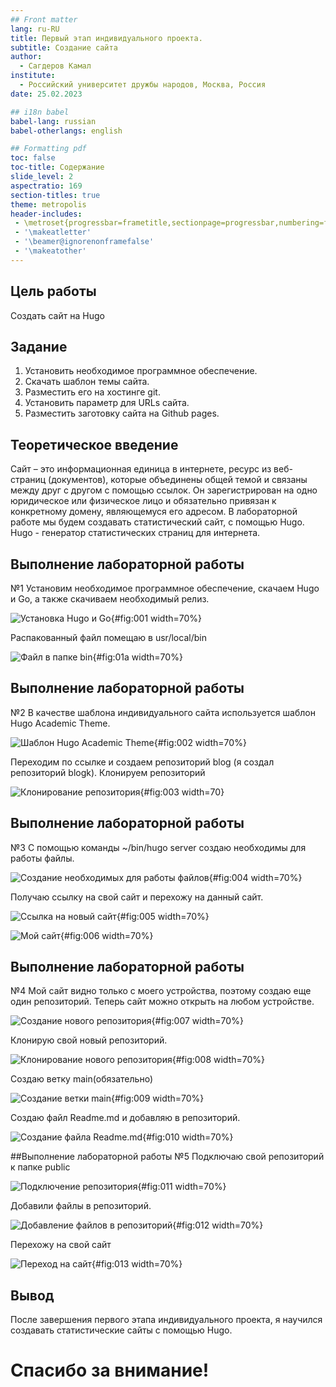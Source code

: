 ```yaml
---
## Front matter
lang: ru-RU
title: Первый этап индивидуального проекта.
subtitle: Создание сайта
author:
  - Сагдеров Камал
institute:
  - Российский университет дружбы народов, Москва, Россия
date: 25.02.2023

## i18n babel
babel-lang: russian
babel-otherlangs: english

## Formatting pdf
toc: false
toc-title: Содержание
slide_level: 2
aspectratio: 169
section-titles: true
theme: metropolis
header-includes:
 - \metroset{progressbar=frametitle,sectionpage=progressbar,numbering=fraction}
 - '\makeatletter'
 - '\beamer@ignorenonframefalse'
 - '\makeatother'
---
```


## Цель работы

Создать сайт на Hugo

## Задание

1. Установить необходимое программное обеспечение.
2. Скачать шаблон темы сайта.
3. Разместить его на хостинге git.
4. Установить параметр для URLs сайта.
5. Разместить заготовку сайта на Github pages.


## Теоретическое введение

Сайт – это информационная единица в интернете, ресурс из веб-страниц (документов), которые объединены общей темой и связаны между друг с другом с помощью ссылок. Он зарегистрирован на одно юридическое или физическое лицо и обязательно привязан к конкретному домену, являющемуся его адресом. 
В лабораторной работе мы будем создавать статистический сайт, с помощью Hugo.
Hugo - генератор статистических страниц для интернета.


## Выполнение лабораторной работы
№1
Установим необходимое программное обеспечение, скачаем Hugo и Go, а также скачиваем необходимый релиз.

![Установка Hugo и Go](image/1.png){#fig:001 width=70%}

Распакованный файл помещаю в usr/local/bin 

![Файл в папке bin ](image/1a.png){#fig:01a width=70%}

## Выполнение лабораторной работы
№2
В качестве шаблона индивидуального сайта используется шаблон Hugo Academic Theme. 

![Шаблон Hugo Academic Theme](image/2.png){#fig:002 width=70%}

Переходим по ссылке и создаем репозиторий blog (я создал репозиторий blogk). Клонируем
репозиторий 

![Клонирование репозитория](image/3.png){#fig:003 width=70}

## Выполнение лабораторной работы
№3
С помощью команды ~/bin/hugo server создаю необходимы для работы файлы. 

![Создание необходимых для работы файлов](image/4.png){#fig:004 width=70%}

Получаю ссылку на свой сайт и перехожу на данный сайт.

![Ссылка на новый сайт](image/5.png){#fig:005 width=70%}

![Мой сайт](image/6.png){#fig:006 width=70%}

## Выполнение лабораторной работы
№4
Мой сайт видно только с моего устройства, поэтому создаю еще один репозиторий. Теперь сайт
можно открыть на любом устройстве. 

![Создание нового репозитория](image/7.png){#fig:007 width=70%}

Клонирую свой новый репозиторий. 

![Клонирование нового репозитория](image/8.png){#fig:008 width=70%}

Создаю ветку main(обязательно)

![Создание ветки main](image/9.png){#fig:009 width=70%}

Создаю файл Readme.md и добавляю в репозиторий. 

![Создание файла Readme.md](image/10.png){#fig:010 width=70%}

##Выполнение лабораторной работы
№5
Подключаю свой репозиторий к папке public 

![Подключение репозитория](image/11.png){#fig:011 width=70%}

Добавили файлы в репозиторий. 

![Добавление файлов в репозиторий](image/12.png){#fig:012 width=70%}

Перехожу на свой сайт 

![Переход на сайт](image/13.png){#fig:013 width=70%}

## Вывод

После завершения первого этапа индивидуального проекта, я научился создавать статистические сайты с помощью Hugo.

# Спасибо за внимание!

